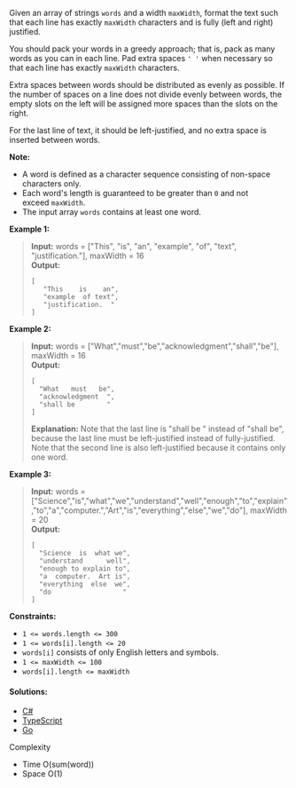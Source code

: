 Given an array of strings `words` and a width `maxWidth`, format the text such that each line has exactly `maxWidth` characters and is fully (left and right) justified.

You should pack your words in a greedy approach; that is, pack as many words as you can in each line. Pad extra spaces `' '` when necessary so that each line has exactly `maxWidth` characters.

Extra spaces between words should be distributed as evenly as possible. If the number of spaces on a line does not divide evenly between words, the empty slots on the left will be assigned more spaces than the slots on the right.

For the last line of text, it should be left-justified, and no extra space is inserted between words.

**Note:**

- A word is defined as a character sequence consisting of non-space characters only.
- Each word's length is guaranteed to be greater than `0` and not exceed `maxWidth`.
- The input array `words` contains at least one word.

**Example 1:**

> **Input:** words = ["This", "is", "an", "example", "of", "text", "justification."], maxWidth = 16  
> **Output:**  
> ```
> [  
>    "This    is    an",  
>    "example  of text",  
>    "justification.  "  
> ]
> ```

**Example 2:**

> **Input:** words = ["What","must","be","acknowledgment","shall","be"], maxWidth = 16  
> **Output:**  
> ```
> [  
>   "What   must   be",  
>   "acknowledgment  ",  
>   "shall be        "  
> ]  
> ```
> **Explanation:** Note that the last line is "shall be    " instead of "shall     be", because the last line must be left-justified instead of fully-justified.  
> Note that the second line is also left-justified because it contains only one word.

**Example 3:**

> **Input:** words = ["Science","is","what","we","understand","well","enough","to","explain","to","a","computer.","Art","is","everything","else","we","do"], maxWidth = 20  
> **Output:**  
> ```
> [  
>   "Science  is  what we",  
>   "understand      well",  
>   "enough to explain to",  
>   "a  computer.  Art is",  
>   "everything  else  we",  
>   "do                  "  
> ]
> ```

**Constraints:**

- `1 <= words.length <= 300`
- `1 <= words[i].length <= 20`
- `words[i]` consists of only English letters and symbols.
- `1 <= maxWidth <= 100`
- `words[i].length <= maxWidth`

#### Solutions:

- [C#](./text-justification.cs)
- [TypeScript](./text-justification.ts)
- [Go](./text-justification.go)

Complexity
- Time O(sum(word))
- Space O(1)